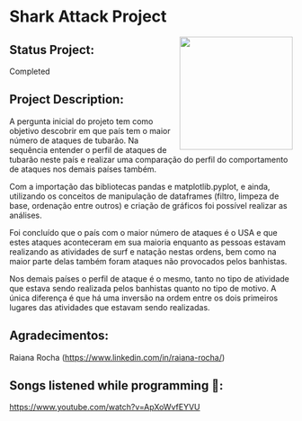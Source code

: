#  Shark Attack Project

<img align="right" src="https://i.pinimg.com/originals/a2/7d/b5/a27db560c85c50c53b53648c234d82e3.jpg" alt="" width="201" height="201" />

## Status Project: 

Completed

## Project Description: 

A pergunta inicial do projeto tem como objetivo descobrir em que país tem o maior número de ataques de tubarão. Na sequência entender o perfil de ataques de tubarão neste país e realizar uma comparação do perfil do comportamento de ataques nos demais países também.

Com a importação das bibliotecas pandas e matplotlib.pyplot, e ainda, utilizando os conceitos de manipulação de dataframes (filtro, limpeza de base, ordenação entre outros) e criação de gráficos foi possível realizar as análises.

Foi concluído que o país com o maior número de ataques é o USA e que estes ataques aconteceram em sua maioria enquanto as pessoas estavam realizando as atividades de surf e natação nestas ordens, bem como na maior parte delas também foram ataques não provocados pelos banhistas. 

Nos demais países o perfil de ataque é o mesmo, tanto no tipo de atividade que estava sendo realizada pelos banhistas quanto no tipo de motivo. A única diferença é que há uma inversão na ordem entre os dois primeiros lugares das atividades que estavam sendo realizadas.

## Agradecimentos:

Raiana Rocha (https://www.linkedin.com/in/raiana-rocha/)

## Songs listened while programming 🎼: 

https://www.youtube.com/watch?v=ApXoWvfEYVU
